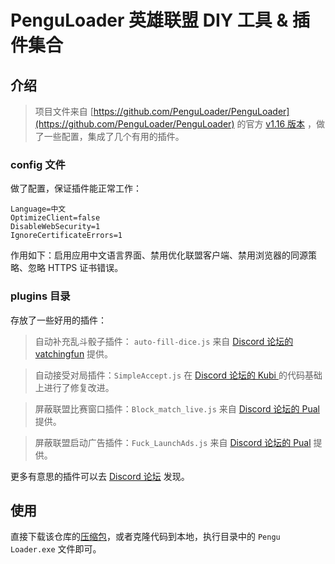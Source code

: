 # PenguLoader 英雄联盟 DIY 工具 & 插件集合

## 介绍

> 项目文件来自 [https://github.com/PenguLoader/PenguLoader](https://github.com/PenguLoader/PenguLoader) 的官方 [v1.16 版本](https://github.com/PenguLoader/PenguLoader/releases/download/v1.1.6/pengu-loader-v1.1.6-setup.exe) ，做了一些配置，集成了几个有用的插件。

### config 文件

做了配置，保证插件能正常工作：

```plain
Language=中文
OptimizeClient=false
DisableWebSecurity=1
IgnoreCertificateErrors=1
```

作用如下：启用应用中文语言界面、禁用优化联盟客户端、禁用浏览器的同源策略、忽略 HTTPS 证书错误。


### plugins 目录

存放了一些好用的插件：

> 自动补充乱斗骰子插件： `auto-fill-dice.js` 来自 [Discord 论坛的 vatchingfun](https://discord.com/channels/1069483280438673418/1077886267464892468/threads/1365610922046918716) 提供。

> 自动接受对局插件：`SimpleAccept.js` 在 [Discord 论坛的 Kubi ](https://discord.com/channels/1069483280438673418/1077886267464892468/threads/1351259643753664627) 的代码基础上进行了修复改进。

> 屏蔽联盟比赛窗口插件：`Block_match_live.js` 来自 [Discord 论坛的 Pual](https://discord.com/channels/1069483280438673418/1077886267464892468/threads/1354072649306865695) 提供。

> 屏蔽联盟启动广告插件：`Fuck_LaunchAds.js` 来自 [Discord 论坛的 Pual](https://discord.com/channels/1069483280438673418/1077886267464892468/threads/1346419571028004966) 提供。


更多有意思的插件可以去 [Discord 论坛](https://discord.com/channels/1069483280438673418/1077886267464892468) 发现。


## 使用

直接下载该仓库的[压缩包](https://github.com/crazy-zxx/pengu-loader-v1.1.6/archive/refs/tags/v1.0.zip)，或者克隆代码到本地，执行目录中的 `Pengu Loader.exe` 文件即可。
